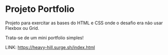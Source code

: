 # Projeto Portfolio

Projeto para exercitar as bases do HTML e CSS onde o desafio era não usar Flexbox ou Grid.

Trata-se de um mini portfolio simples!

LINK: https://heavy-hill.surge.sh/index.html
